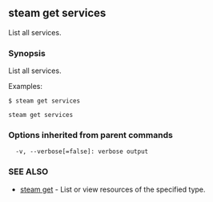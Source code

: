 ## steam get services

List all services.

### Synopsis


List all services.

Examples:

	$ steam get services

```
steam get services
```

### Options inherited from parent commands

```
  -v, --verbose[=false]: verbose output
```

### SEE ALSO
* [steam get](steam_get.md)	 - List or view resources of the specified type.

